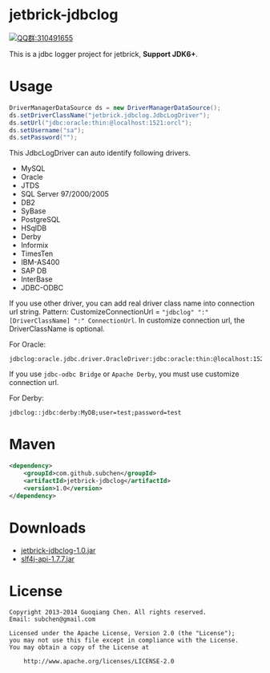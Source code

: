 jetbrick-jdbclog
================

<a target="_blank" href="http://shang.qq.com/wpa/qunwpa?idkey=c81a8f922d2b00422761558c4c547a4c4af778edcb0a70c99aadf9e33d80cb11"><img border="0" src="http://pub.idqqimg.com/wpa/images/group.png" alt="QQ群:310491655" title="QQ群:310491655"></a>

This is a jdbc logger project for jetbrick, **Support JDK6+**.

Usage
==================

```java
DriverManagerDataSource ds = new DriverManagerDataSource();
ds.setDriverClassName("jetbrick.jdbclog.JdbcLogDriver");
ds.setUrl("jdbc:oracle:thin:@localhost:1521:orcl");
ds.setUsername("sa");
ds.setPassword("");
```

This JdbcLogDriver can auto identify following drivers.

* MySQL
* Oracle
* JTDS
* SQL Server 97/2000/2005
* DB2
* SyBase
* PostgreSQL
* HSqlDB
* Derby
* Informix
* TimesTen
* IBM-AS400
* SAP DB
* InterBase
* JDBC-ODBC

If you use other driver, you can add real driver class name into connection url string. 
Pattern: CustomizeConnectionUrl = `"jdbclog" ":" [DriverClassName] ":" ConnectionUrl`. 
In customize connection url, the DriverClassName is optional.

For Oracle:
```
jdbclog:oracle.jdbc.driver.OracleDriver:jdbc:oracle:thin:@localhost:1521:orcl
```

If you use `jdbc-odbc Bridge` or `Apache Derby`, you must use customize connection url.

For Derby:
```
jdbclog::jdbc:derby:MyDB;user=test;password=test
```

Maven
==================

```xml
<dependency>
    <groupId>com.github.subchen</groupId>
    <artifactId>jetbrick-jdbclog</artifactId>
    <version>1.0</version>
</dependency>
```

Downloads
==================

* [jetbrick-jdbclog-1.0.jar][1]
* [slf4j-api-1.7.7.jar][2]

[1]: http://search.maven.org/remotecontent?filepath=com/github/subchen/jetbrick-jdbclog/1.0/jetbrick-jdbclog-1.0.jar
[2]: http://search.maven.org/remotecontent?filepath=org/slf4j/slf4j-api/1.7.7/slf4j-api-1.7.7.jar

License
==================

```
Copyright 2013-2014 Guoqiang Chen. All rights reserved. 
Email: subchen@gmail.com

Licensed under the Apache License, Version 2.0 (the "License"); 
you may not use this file except in compliance with the License. 
You may obtain a copy of the License at

    http://www.apache.org/licenses/LICENSE-2.0

```
